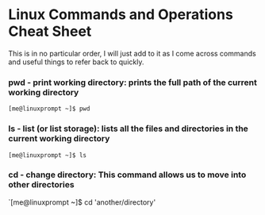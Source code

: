 # Linux Commands and Operations Cheat Sheet

This is in no particular order, I will just add to it as I come across commands and useful things to refer back to quickly.

### pwd - print working directory: prints the full path of the current working directory

`[me@linuxprompt ~]$ pwd`

### ls - list (or list storage): lists all the files and directories in the current working directory

`[me@linuxprompt ~]$ ls`

### cd - change directory: This command allows us to move into other directories

`[me@linuxprompt ~]$ cd 'another/directory'



